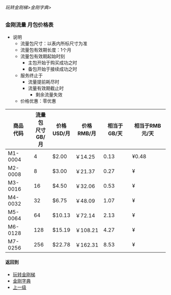 ###### 玩转金刚梯>金刚字典>
### 金刚流量 月包价格表
- 说明
  - 流量包尺寸：以表内所标尺寸为准
  - 流量包有效期长度：1个月
  - 流量包有效期起始时刻
    - 主包开始于购买成功之时
    - 备包开始于接续成功之时
  - 服务终止于
    - 流量提前耗尽时
    - 流量有效期截止时
      - 剩余流量失效
  - 价格优惠：零优惠

|商品<Br>代码|流量包<Br>尺寸<Br>GB/月|价格<Br>USD/月|价格<Br>RMB/月|相当于GB/天|相当于RMB元/天|
| ------| ---| ------|---------|---------|---------|
|M1-0004|   4|  $2.00|  ￥14.25| 0.13| ¥0.48|
|M2-0008|   8|  $3.00|  ￥21.37| 0.27| ¥|
|M3-0016|  16|  $4.50|  ￥32.06| 0.53| ¥|
|M4-0032|  32|  $6.75|  ￥48.09| 1.07| ¥|
|M5-0064|  64| $10.13|  ￥72.14| 2.13| ¥|
|M6-0128| 128| $15.19| ￥108.21| 4.27| ¥|
|M7-0256| 256| $22.78| ￥162.31| 8.53| ¥|


#### 返回到
- [玩转金刚梯](https://github.com/a2zitpro/web/blob/master/LadderFree/A.md)
- [金刚字典](https://github.com/a2zitpro/web/blob/master/LadderFree/kkDictionary/KKDictionary.md)
- [上一级](https://github.com/a2zitpro/web/blob/master/LadderFree/kkDictionary/KKDatatrafficPriceOfLadderKKID_V2.md)




